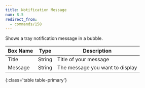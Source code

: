 ```yaml
---
title: Notification Message
num: 8.5
redirect_from:
  - commands/158
---
```


Shows a tray notification message in a bubble.

| Box Name | Type | Description | 
|-------|--------|--------
|Title| String | Title of your message
|Message|	String|	The message you want to display
{:class='table table-primary'}









